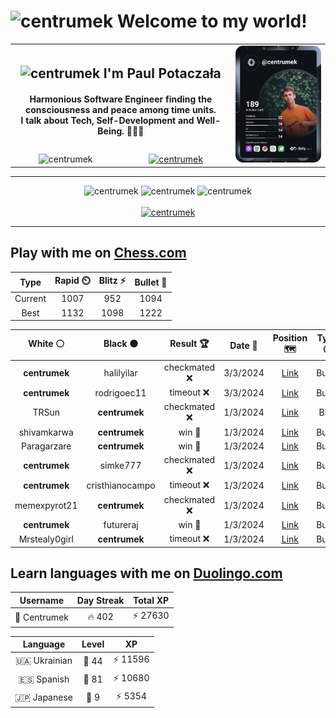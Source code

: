 <h1>
  <img
    src="https://emojis.slackmojis.com/emojis/images/1531849430/4246/blob-sunglasses.gif"
    width="30"
    alt="centrumek"
  />
  Welcome to my world!
</h1>

<table>
  <tbody>
    <tr>
      <td align="center" width="70%" colspan="2">
        <h2>
          <img
            src="https://raw.githubusercontent.com/MartinHeinz/MartinHeinz/master/wave.gif"
            width="30px"
            alt="centrumek"
          />
          I'm Paul Potaczała
        </h2>
        <h4>
          Harmonious Software Engineer finding the consciousness and peace among time units.
          <br/>
          I talk about Tech, Self-Development and Well-Being. 🌿🧘🚀
        </h4>
      </td>
      <td width="30%" rowspan="2">
        <a href="https://app.daily.dev/centrumek">
          <img
            src="./devcard.svg"
            alt="centrumek"
          />
        </a>
      </td>
    </tr>
    <tr align="center">
      <td>
        <img
          src="https://komarev.com/ghpvc/?username=centrumek&label=visitors&color=0e75b6&style=flat"
          alt="centrumek"
        >
      </td>
      <td>
        <a href="https://stackoverflow.com/users/14496012/centrumek">
          <img
            src="https://stackoverflow.com/users/flair/14496012.png?theme=dark"
            alt="centrumek"
          >
        </a>
      </td>
    </tr>
  </tbody>
</table>

---
<div align="center">
  <img 
    src="https://github-readme-stats.vercel.app/api?username=centrumek&show_icons=true&count_private=true&theme=dark&hide_border=true&hide=issues,contribs&bg_color=00000000"
    alt="centrumek"
  />
  <img
    src="https://github-readme-stats.vercel.app/api/top-langs/?username=centrumek&layout=compact&hide_border=true&theme=dark&bg_color=00000000&langs_count=6&exclude_repo=air-statistic-app"
    alt="centrumek"
  />
  <img 
    src="https://github-readme-streak-stats.herokuapp.com?user=centrumek&theme=dark&hide_border=true&background=FFFFFF00"
    alt="centrumek"
  />
  <br/>
  <br/>
  <a href="https://www.buymeacoffee.com/centrumek">
    <img
      src="https://cdn.buymeacoffee.com/buttons/v2/default-orange.png"
      height="50"
      width="210"
      alt="centrumek"
    />
  </a>
</div>

---

## Play with me on [Chess.com](https://www.chess.com/member/centrumek)

<div align="center">
<!--START_SECTION:chessStats-->
<!-- Automatically generated with https://github.com/Balastrong/chess-stats-action -->

| Type | Rapid ⏲️ | Blitz ⚡ | Bullet 🔫 |
|:---:|:---:|:---:|:---:|
| Current | 1007 | 952 | 1094 |
| Best | 1132 | 1098 | 1222 |

| White ⚪ | Black ⚫ | Result 🏆 | Date 📅 | Position 🗺️ | Type 🕕 |
|:---:|:---:|:---:|:---:|:---:|:---:|
| **centrumek** | halilyilar | checkmated ❌ | 3/3/2024 | <a href="http://www.ee.unb.ca/cgi-bin/tervo/fen.pl?select=2r3k1/1p3pp1/p3p3/P4P1p/1Q5P/6P1/2r3q1/R4RK1 w - -">Link</a> | Bullet |
| **centrumek** | rodrigoec11 | timeout ❌ | 3/3/2024 | <a href="http://www.ee.unb.ca/cgi-bin/tervo/fen.pl?select=8/7p/2PB1npk/1P6/R3p1K1/2r1P3/8/8 w - -">Link</a> | Bullet |
| TRSun | **centrumek** | checkmated ❌ | 1/3/2024 | <a href="http://www.ee.unb.ca/cgi-bin/tervo/fen.pl?select=7Q/8/6pk/1PR5/1r6/6K1/5PP1/8 b - -">Link</a> | Blitz |
| shivamkarwa | **centrumek** | win 🥇 | 1/3/2024 | <a href="http://www.ee.unb.ca/cgi-bin/tervo/fen.pl?select=8/pRpk4/4pp2/8/2P5/2P3P1/P1rq4/KR6 w - -">Link</a> | Bullet |
| Paragarzare | **centrumek** | win 🥇 | 1/3/2024 | <a href="http://www.ee.unb.ca/cgi-bin/tervo/fen.pl?select=4r3/8/1pR1p2p/k1p1P1p1/2P1Kp2/p1P2P2/P4P1P/8 w - -">Link</a> | Bullet |
| **centrumek** | simke777 | checkmated ❌ | 1/3/2024 | <a href="http://www.ee.unb.ca/cgi-bin/tervo/fen.pl?select=7k/1p6/2p3Q1/1p1pP1Pp/3P4/2P5/r7/2K2q2 w - -">Link</a> | Bullet |
| **centrumek** | cristhianocampo | timeout ❌ | 1/3/2024 | <a href="http://www.ee.unb.ca/cgi-bin/tervo/fen.pl?select=8/7p/P3p1p1/3p4/3k2PP/8/2q4K/8 w - -">Link</a> | Bullet |
| memexpyrot21 | **centrumek** | checkmated ❌ | 1/3/2024 | <a href="http://www.ee.unb.ca/cgi-bin/tervo/fen.pl?select=8/8/5Q2/k3Q3/1p6/1Pp5/2K5/8 b - -">Link</a> | Bullet |
| **centrumek** | futureraj | win 🥇 | 1/3/2024 | <a href="http://www.ee.unb.ca/cgi-bin/tervo/fen.pl?select=3r2k1/5ppp/8/p3pP2/Pb1Qb1K1/6P1/3p3P/3B1R2 b - -">Link</a> | Bullet |
| Mrstealy0girl | **centrumek** | timeout ❌ | 1/3/2024 | <a href="http://www.ee.unb.ca/cgi-bin/tervo/fen.pl?select=8/8/8/8/3P1P1k/6RP/5PK1/8 b - -">Link</a> | Bullet |

<!--END_SECTION:chessStats-->
</div>

## Learn languages with me on [Duolingo.com](https://www.duolingo.com/profile/Centrumek)

<div align="center">
<!--START_SECTION:duolingoStats-->
<!-- Automatically generated with https://github.com/centrumek/duolingo-readme-stats-->

| Username | Day Streak | Total XP |
|:---:|:---:|:---:|
| 👤 Centrumek | 🔥 402 | ⚡ 27630 |

| Language | Level | XP |
|:---:|:---:|:---:|
| 🇺🇦 Ukrainian | 👑 44 | ⚡ 11596 |
| 🇪🇸 Spanish | 👑 81 | ⚡ 10680 |
| 🇯🇵 Japanese | 👑 9 | ⚡ 5354 |

<!--END_SECTION:duolingoStats-->
</div>
<!--
**centrumek/centrumek** is a ✨ _special_ ✨ repository because its `README.md` (this file) appears on your GitHub profile.

Here are some ideas to get you started:

- 🔭 I’m currently working on ...
- 🌱 I’m currently learning ...
- 👯 I’m looking to collaborate on ...
- 🤔 I’m looking for help with ...
- 💬 Ask me about ...
- 📫 How to reach me: ...
- 😄 Pronouns: ...
- ⚡ Fun fact: ...
-->
